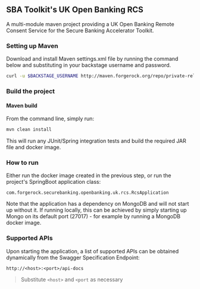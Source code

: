 ## SBA Toolkit's UK Open Banking RCS

A multi-module maven project providing a UK Open Banking Remote Consent Service for the Secure Banking Accelerator
Toolkit. 

### Setting up Maven

Download and install Maven settings.xml file by running the command below and substituting in your backstage username
and password.

```bash
curl -u $BACKSTAGE_USERNAME http://maven.forgerock.org/repo/private-releases/settings.xml > ~/.m2/settings.xml
```

### Build the project

#### Maven build

From the command line, simply run:

```bash
mvn clean install
```

This will run any JUnit/Spring integration tests and build the required JAR file and docker image.

### How to run

Either run the docker image created in the previous step, or run the project's SpringBoot application class:

```com.forgerock.securebanking.openbanking.uk.rcs.RcsApplication```

Note that the application has a dependency on MongoDB and will not start up without it. If running locally, this can be
achieved by simply starting up Mongo on its default port (27017) - for example by running a MongoDB docker image.

### Supported APIs

Upon starting the application, a list of supported APIs can be obtained dynamically from the Swagger Specification
Endpoint:

```http://<host>:<port>/api-docs```

> Substitute `<host>` and `<port` as necessary
